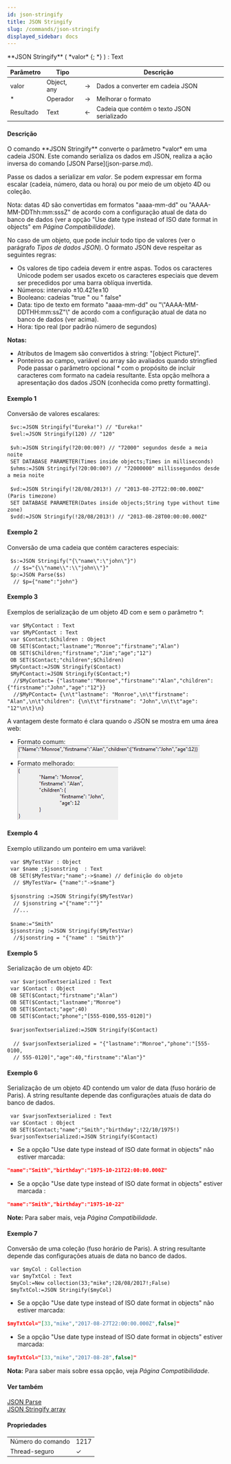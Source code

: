 ```yaml
---
id: json-stringify
title: JSON Stringify
slug: /commands/json-stringify
displayed_sidebar: docs
---
```


<!--REF #_command_.JSON Stringify.Syntax-->**JSON Stringify** ( *valor* {; *} ) : Text<!-- END REF-->
<!--REF #_command_.JSON Stringify.Params-->
| Parâmetro | Tipo |  | Descrição |
| --- | --- | --- | --- |
| valor | Object, any | &#8594;  | Dados a converter em cadeia JSON |
| * | Operador | &#8594;  | Melhorar o formato |
| Resultado | Text | &#8592; | Cadeia que contém o texto JSON serializado |

<!-- END REF-->

#### Descrição 

<!--REF #_command_.JSON Stringify.Summary-->O comando **JSON Stringify** converte o parâmetro *valor* em uma cadeia JSON.<!-- END REF--> Este comando serializa os dados em JSON, realiza a ação inversa do comando [JSON Parse](json-parse.md).  
  
Passe os dados a serializar em *valor*. Se podem expressar em forma escalar (cadeia, número, data ou hora) ou por meio de um objeto 4D ou coleção.

Nota: datas 4D são convertidas em formatos "aaaa-mm-dd" ou "AAAA-MM-DDThh:mm:sssZ" de acordo com a configuração atual de data do banco de dados (ver a opção "Use date type instead of ISO date format in objects" em *Página Compatibilidade*).

No caso de um objeto, que pode incluir todo tipo de valores (ver o parágrafo *Tipos de dados JSON*). O formato JSON deve respeitar as seguintes regras:

* Os valores de tipo cadeia devem ir entre aspas. Todos os caracteres Unicode podem ser usados exceto os caracteres especiais que devem ser precedidos por uma barra oblíqua invertida.
* Números: intervalo ±10.421e±10
* Booleano: cadeias "true " ou " false"
* Data: tipo de texto em formato "aaaa-mm-dd" ou "\\"AAAA-MM-DDTHH:mm:ssZ"\\" de acordo com a configuração atual de data no banco de dados (ver acima).
* Hora: tipo real (por padrão número de segundos)

**Notas:** 

* Atributos de Imagem são convertidos à string: "\[object Picture\]".
* Ponteiros ao campo, variável ou array são avaliados quando stringfied
Pode passar o parâmetro opcional *\** com o propósito de incluir caracteres com formato na cadeia resultante. Esta opção melhora a apresentação dos dados JSON (conhecida como pretty formatting).

#### Exemplo 1 

Conversão de valores escalares:

```4d
 $vc:=JSON Stringify("Eureka!") // "Eureka!"
 $vel:=JSON Stringify(120) // "120"
 
 $vh:=JSON Stringify(?20:00:00?) // "72000" segundos desde a meia noite
 SET DATABASE PARAMETER(Times inside objects;Times in milliseconds)
 $vhms:=JSON Stringify(?20:00:00?) // "72000000" millissegundos desde a meia noite
 
 $vd:=JSON Stringify(!28/08/2013!) // "2013-08-27T22:00:00.000Z" (Paris timezone)
 SET DATABASE PARAMETER(Dates inside objects;String type without time zone)
 $vdd:=JSON Stringify(!28/08/2013!) // "2013-08-28T00:00:00.000Z"
```

#### Exemplo 2 

Conversão de uma cadeia que contém caracteres especiais:

```4d
 $s:=JSON Stringify("{\"name\":\"john\"}")
  // $s="{\\"name\\":\\"john\\"}"
 $p:=JSON Parse($s)
  // $p={"name":"john"}
```

#### Exemplo 3 

Exemplos de serialização de um objeto 4D com e sem o parâmetro *\**:

```4d
 var $MyContact : Text
 var $MyPContact : Text
 var $Contact;$Children : Object
 OB SET($Contact;"lastname";"Monroe";"firstname";"Alan")
 OB SET($Children;"firstname";"Jim";"age";"12")
 OB SET($Contact;"children";$Children)
 $MyContact:=JSON Stringify($Contact)
 $MyPContact:=JSON Stringify($Contact;*)
  //$MyContact= {"lastname":"Monroe","firstname":"Alan","children":{"firstname":"John","age":"12"}}
  //$MyPContact= {\n\t"lastname": "Monroe",\n\t"firstname": "Alan",\n\t"children": {\n\t\t"firstname": "John",\n\t\t"age": "12"\n\t}\n}
```

A vantagem deste formato é clara quando o JSON se mostra em uma área web:

* Formato comum:  
![](../assets/en/commands/pict1205013.fr.png)
* Formato melhorado:  
![](../assets/en/commands/pict1205011.fr.png)

#### Exemplo 4 

Exemplo utilizando um ponteiro em uma variável:

```4d
 var $MyTestVar : Object
 var $name ;$jsonstring  : Text
 OB SET($MyTestVar;"name";->$name) // definição do objeto
  // $MyTestVar= {"name":"->$name"}
 
 $jsonstring :=JSON Stringify($MyTestVar)
  // $jsonstring ="{"name":""}"
  //...
 
 $name:="Smith"
 $jsonstring :=JSON Stringify($MyTestVar)
  //$jsonstring = "{"name" : "Smith"}"
```

#### Exemplo 5 

Serialização de um objeto 4D:

```4d
 var $varjsonTextserialized : Text
 var $Contact : Object
 OB SET($Contact;"firstname";"Alan")
 OB SET($Contact;"lastname";"Monroe")
 OB SET($Contact;"age";40)
 OB SET($Contact;"phone";"[555-0100,555-0120]")
 
 $varjsonTextserialized:=JSON Stringify($Contact)
 
  // $varjsonTextserialized = "{"lastname":"Monroe","phone":"[555-0100,
  // 555-0120]","age":40,"firstname":"Alan"}"
```

#### Exemplo 6 

Serialização de um objeto 4D contendo um valor de data (fuso horário de Paris). A string resultante depende das configurações atuais de data do banco de dados.

```4d
 var $varjsonTextserialized : Text
 var $Contact : Object
 OB SET($Contact;"name";"Smith";"birthday";!22/10/1975!)
 $varjsonTextserialized:=JSON Stringify($Contact)
```

* Se a opção "Use date type instead of ISO date format in objects" não estiver marcada:  
```json  
"name":"Smith","birthday":"1975-10-21T22:00:00.000Z"  
```
* Se a opção "Use date type instead of ISO date format in objects" estiver marcada :  
```json  
"name":"Smith","birthday":"1975-10-22"  
```

**Note:** Para saber mais, veja *Página Compatibilidade*.

#### Exemplo 7 

Conversão de uma coleção (fuso horário de Paris). A string resultante depende das configurações atuais de data no banco de dados.

```4d
 var $myCol : Collection
 var $myTxtCol : Text
 $myCol:=New collection(33;"mike";!28/08/2017!;False)
 $myTxtCol:=JSON Stringify($myCol)
```

* Se a opção "Use date type instead of ISO date format in objects" não estiver marcada:  
```json  
$myTxtCol="[33,"mike","2017-08-27T22:00:00.000Z",false]"  
```
* Se a opção "Use date type instead of ISO date format in objects" estiver marcada:  
```json  
$myTxtCol="[33,"mike","2017-08-28",false]"  
```

**Nota:** Para saber mais sobre essa opção, veja *Página Compatibilidade*.

#### Ver também 

[JSON Parse](json-parse.md)  
[JSON Stringify array](json-stringify-array.md)  

#### Propriedades

|  |  |
| --- | --- |
| Número do comando | 1217 |
| Thread-seguro | &check; |


